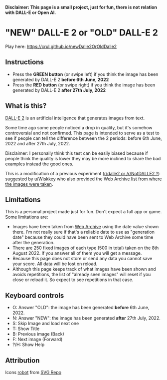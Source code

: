 **Disclaimer: This page is a small project, just for fun, there is not relation with DALL-E or Open AI.**

# "NEW" DALL-E 2 or "OLD" DALL-E 2

Play here: https://crul.github.io/newDalle2OrOldDalle2

## Instructions

- Press the **GREEN button** (or swipe left) if you think the image has been generated by DALL-E 2 **before 6th June, 2022**
- Press the **RED button** (or swipe right) if you think the image has been generated by DALL-E 2 **after 27th July, 2022**

## What is this?

[DALL-E 2](https://en.wikipedia.org/wiki/DALL-E) is an artificial inteligence that generates images from text.

Some time ago some people noticed a drop in quality, but it's somehow controversial and not confirmed. This page is intended to serve as a test to see if people can tell the difference between the 2 periods: before 6th June, 2022 and after 27th July, 2022.

Disclaimer: I personally think this test can be easily biased because if people think the quality is lower they may be more inclined to share the bad examples instead the good ones.

This is a modification of a previous experiment ([r/dalle2 or /r/NotDALLE2 ?](https://crul.github.io/rDalle2OrRNotDalle2/)) suggested by [u/Wiskkey](https://www.reddit.com/r/dalle2/comments/w7k1ly/can_you_tell_the_difference_between_rdalle2_and/ii5rias/) who also provided the [Web Archive list from where the images were taken](https://web.archive.org/web/*/labs.openai.com/s*).

## Limitations

This is a personal project made just for fun. Don't expect a full app or game. Some limitations are:

- Images have been taken from [Web Archive](https://web.archive.org/web/*/labs.openai.com/s*) using the date value shown there. I'm not really sure if that's a reliable date to use as "generation date" because they could have been sent to Web Archive some time after the generation.
- There are 250 fixed images of each type (500 in total) taken on the 8th August 2022. If you answer all of them you will get a message.
- Because this page does not store or send any data you cannot save your score. All data will be lost on reload.
- Although this page keeps track of what images have been shown and avoids repetitions, the list of "already seen images" will reset if you close or reload it. So expect to see repetitions in that case.

## Keyboard controls

- O: Answer "OLD": the image has been generated **before** 6th June, 2022.
- N: Answer "NEW": the image has been generated **after** 27th July, 2022.
- S: Skip Image and load next one
- T: Show Title
- B: Previous image (Back)
- F: Next image (Forward)
- ?/H: Show Help

## Attribution

Icons [robot](https://www.svgrepo.com/svg/18606/robot) from [SVG Repo](https://www.svgrepo.com)
